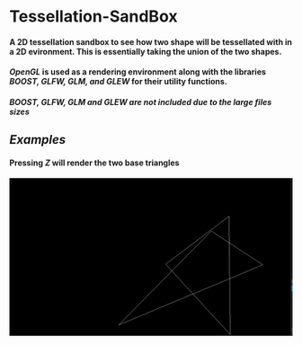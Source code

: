 # Tessellation-SandBox

#### A 2D tessellation sandbox to see how two shape will be tessellated with in a 2D evironment. This is essentially taking the union of the two shapes.

#### ***OpenGL*** is used as a rendering environment along with the libraries ***BOOST, GLFW, GLM, and GLEW*** for their utility functions.

##### ***BOOST, GLFW, GLM and GLEW*** are not included due to the large files sizes


## *Examples*

#### Pressing *Z* will render the two base triangles

![EX. 1](examples/triangles_base.png)
